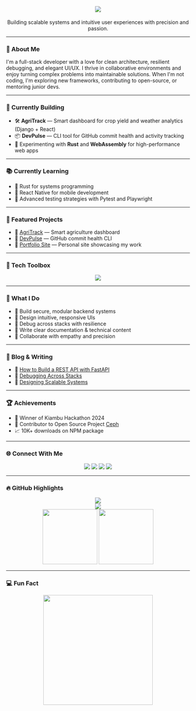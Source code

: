 <h1 align="center">
 <img src="https://readme-typing-svg.herokuapp.com?font=Fira+Code&size=24&pause=1000&color=F75C7E&width=435&lines=Hi+there+👋,+I'm+Alexi;Full-Stack+Developer+from+Kenya;Crafting+impactful+software+solutions" />

</h1>

<p align="center">Building scalable systems and intuitive user experiences with precision and passion.</p>

---

### 🧭 About Me

I'm a full-stack developer with a love for clean architecture, resilient debugging, and elegant UI/UX. I thrive in collaborative environments and enjoy turning complex problems into maintainable solutions. When I'm not coding, I'm exploring new frameworks, contributing to open-source, or mentoring junior devs.

---

### 🚧 Currently Building

- 🛠️ **AgriTrack** — Smart dashboard for crop yield and weather analytics (Django + React)  
- 📦 **DevPulse** — CLI tool for GitHub commit health and activity tracking  
- 🔬 Experimenting with **Rust** and **WebAssembly** for high-performance web apps  

---

### 📚 Currently Learning

- 🧠 Rust for systems programming  
- 📱 React Native for mobile development  
- 🧪 Advanced testing strategies with Pytest and Playwright  

---

### 📌 Featured Projects

- 🔗 [AgriTrack](https://github.com/Alex-gikungu/agritrack) — Smart agriculture dashboard  
- 🔗 [DevPulse](https://github.com/Alex-gikungu/devpulse) — GitHub commit health CLI  
- 🔗 [Portfolio Site](https://github.com/Alex-gikungu/portfolio) — Personal site showcasing my work  

---

### 🧰 Tech Toolbox

<div align="center">
  <img src="https://skillicons.dev/icons?i=js,ts,react,html,css,py,csharp,django,fastapi,flask,mysql,gitlab,postman" />
</div>

---

### 💼 What I Do

- 🔐 Build secure, modular backend systems  
- 🎨 Design intuitive, responsive UIs  
- 🧪 Debug across stacks with resilience  
- 📝 Write clear documentation & technical content  
- 🤝 Collaborate with empathy and precision  

---

### 📝 Blog & Writing

- 📄 [How to Build a REST API with FastAPI](https://yourblog.com/article)  
- 📄 [Debugging Across Stacks](https://yourblog.com/article2)  
- 📄 [Designing Scalable Systems](https://yourblog.com/article3)  

---

### 🏆 Achievements

- 🥇 Winner of Kiambu Hackathon 2024  
- 🧩 Contributor to Open Source Project [Ceph](https://github.com/ceph/ceph)  
- 📈 10K+ downloads on NPM package  

---

### 🌐 Connect With Me

<div align="center">
  <a href="mailto:your.email@gmail.com"><img src="https://img.shields.io/badge/Gmail-D14836?style=for-the-badge&logo=gmail&logoColor=white" /></a>
  <a href="https://linkedin.com/in/yourprofile"><img src="https://img.shields.io/badge/LinkedIn-0077B5?style=for-the-badge&logo=linkedin&logoColor=white" /></a>
  <a href="https://twitter.com/yourhandle"><img src="https://img.shields.io/badge/Twitter-1DA1F2?style=for-the-badge&logo=twitter&logoColor=white" /></a>
  <a href="https://instagram.com/yourhandle"><img src="https://img.shields.io/badge/Instagram-E4405F?style=for-the-badge&logo=instagram&logoColor=white" /></a>
</div>

---

### 🔥 GitHub Highlights

<div align="center">
  <img src="https://github-profile-trophy.vercel.app/?username=Alex-gikungu&theme=dracula&margin-w=10&margin-h=10&no-frame=true" />
  <br />
  <img src="https://github-readme-streak-stats.herokuapp.com/?user=Alex-gikungu&theme=dracula&hide_border=true" />
  <br />
  <img src="https://github-readme-stats.vercel.app/api?username=Alex-gikungu&show_icons=true&count_private=true&theme=dracula" height="150" />
  <img src="https://github-readme-stats.vercel.app/api/top-langs?username=Alex-gikungu&layout=compact&langs_count=6&theme=dracula" height="150" />
</div>

---

### 💻 Fun Fact

<div align="center">
  <img height="300" src="https://media1.tenor.com/m/C9qukZqPPS4AAAAC/coding-typing.gif" />
</div>

